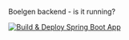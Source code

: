 Boelgen backend - is it running?

[![Build & Deploy Spring Boot App](https://github.com/Boelgen/boelgen-backend/actions/workflows/main.yml/badge.svg?branch=main)](https://github.com/Boelgen/boelgen-backend/actions/workflows/main.yml)
